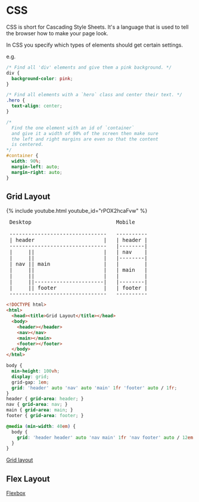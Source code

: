 # CSS

CSS is short for Cascading Style Sheets. It's a language that is used to tell
the browser how to make your page look.

In CSS you specify which types of elements should get certain settings.

e.g.

```css
/* Find all 'div' elements and give them a pink background. */
div {
  background-color: pink;
}

/* Find all elements with a `hero` class and center their text. */
.hero {
  text-align: center;
}

/*
  Find the one element with an id of `container`
  and give it a width of 90% of the screen then make sure
  the left and right margins are even so that the content
  is centered.
*/
#container {
  width: 90%;
  margin-left: auto;
  margin-right: auto;
}
```

## Grid Layout

{% include youtube.html youtube_id="rPOX2hcaFvw" %}

<pre>
 Desktop                           Mobile

 -------------------------------   ----------
 | header                      |   | header |
 -------------------------------   |--------|
 |     ||                      |   | nav    |
 |     ||                      |   |--------|
 | nav || main                 |   |        |
 |     ||                      |   | main   |
 |     ||                      |   |        |
 |     ||----------------------|   |--------|
 |     || footer               |   | footer |
 -------------------------------   ----------
</pre>

```html
<!DOCTYPE html>
<html>
  <head><title>Grid Layout</title></head>
  <body>
    <header></header>
    <nav></nav>
    <main></main>
    <footer></footer>
  </body>
</html>
```

```css
body {
  min-height: 100vh;
  display: grid;
  grid-gap: 1em;
  grid: 'header' auto 'nav' auto 'main' 1fr 'footer' auto / 1fr;
}
header { grid-area: header; }
nav { grid-area: nav; }
main { grid-area: main; }
footer { grid-area: footer; }

@media (min-width: 40em) {
  body {
    grid: 'header header' auto 'nav main' 1fr 'nav footer' auto / 12em 1fr;
  }
}
```

[Grid layout](https://codepen.io/miriamsuzanne/pen/JjPeQYP?editors=1100)

## Flex Layout

[Flexbox](https://developer.mozilla.org/en-US/docs/Learn/CSS/CSS_layout/Flexbox)
